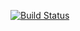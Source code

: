 [![Build Status](https://dev.azure.com/GenSyn/My%20Private%20Project/_apis/build/status/My%20Private%20Project?branchName=master)](https://dev.azure.com/GenSyn/My%20Private%20Project/_build/latest?definitionId=1&branchName=master)

